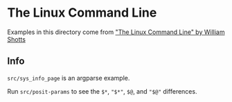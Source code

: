 # The Linux Command Line
Examples in this directory come from ["The Linux Command Line" by William
Shotts](https://linuxcommand.org/tlcl.php)

## Info
`src/sys_info_page` is an argparse example.

Run `src/posit-params` to see the `$*`, `"$*"`, `$@`, and `"$@"` differences.
